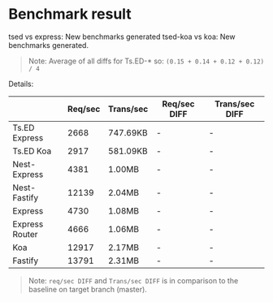 # Benchmark result

tsed vs express: New benchmarks generated
tsed-koa vs koa: New benchmarks generated.

> Note: 
> Average of all diffs for Ts.ED-* so: `(0.15 + 0.14 + 0.12 + 0.12) / 4`

Details:

|                | Req/sec | Trans/sec | Req/sec DIFF | Trans/sec DIFF |
| -------------- | ------- | --------- | ------------ | -------------- |
| Ts.ED Express  | 2668    | 747.69KB  | -            | -              |
| Ts.ED Koa      | 2917    | 581.09KB  | -            | -              |
| Nest-Express   | 4381    | 1.00MB    | -            | -              |
| Nest-Fastify   | 12139   | 2.04MB    | -            | -              |
| Express        | 4730    | 1.08MB    | -            | -              |
| Express Router | 4666    | 1.06MB    | -            | -              |
| Koa            | 12917   | 2.17MB    | -            | -              |
| Fastify        | 13791   | 2.31MB    | -            | -              |

> Note:
> `req/sec DIFF` and `Trans/sec DIFF` is in comparison to the baseline on target branch (master).